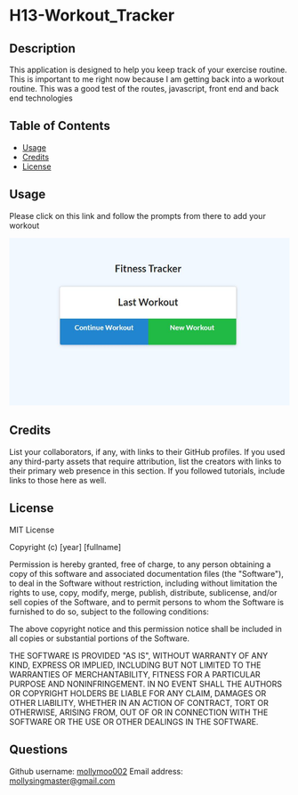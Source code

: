 # H13-Workout_Tracker
## Description
This application is designed to help you keep track of your exercise routine. This is important to me right now because I am getting back into a workout routine. This was a good test of the routes, javascript, front end and back end technologies
## Table of Contents
- [Usage](#usage)
- [Credits](#credits)
- [License](#license)
## Usage
Please click on this link and follow the prompts from there to add your workout

   ![Screenshot](public/images/Capture.JPG)
## Credits
List your collaborators, if any, with links to their GitHub profiles.
If you used any third-party assets that require attribution, list the creators with links to their primary web presence in this section.
If you followed tutorials, include links to those here as well.
## License
MIT License

Copyright (c) [year] [fullname]

Permission is hereby granted, free of charge, to any person obtaining a copy
of this software and associated documentation files (the "Software"), to deal
in the Software without restriction, including without limitation the rights
to use, copy, modify, merge, publish, distribute, sublicense, and/or sell
copies of the Software, and to permit persons to whom the Software is
furnished to do so, subject to the following conditions:

The above copyright notice and this permission notice shall be included in all
copies or substantial portions of the Software.

THE SOFTWARE IS PROVIDED "AS IS", WITHOUT WARRANTY OF ANY KIND, EXPRESS OR
IMPLIED, INCLUDING BUT NOT LIMITED TO THE WARRANTIES OF MERCHANTABILITY,
FITNESS FOR A PARTICULAR PURPOSE AND NONINFRINGEMENT. IN NO EVENT SHALL THE
AUTHORS OR COPYRIGHT HOLDERS BE LIABLE FOR ANY CLAIM, DAMAGES OR OTHER
LIABILITY, WHETHER IN AN ACTION OF CONTRACT, TORT OR OTHERWISE, ARISING FROM,
OUT OF OR IN CONNECTION WITH THE SOFTWARE OR THE USE OR OTHER DEALINGS IN THE
SOFTWARE.
## Questions
Github username: [mollymoo002](https://github.com/mollymoo002)
Email address: mollysingmaster@gmail.com
